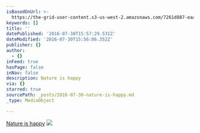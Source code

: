 ```yaml
---
isBasedOnUrl: >-
  https://the-grid-user-content.s3-us-west-2.amazonaws.com/7261d887-eaaa-4edc-8a1f-0109be099b88.jpg
keywords: []
title: ''
datePublished: '2016-07-30T15:57:29.531Z'
dateModified: '2016-07-30T15:56:06.352Z'
publisher: {}
author:
  - {}
inFeed: true
hasPage: false
inNav: false
description: Nature is happy
via: {}
starred: true
sourcePath: _posts/2016-07-30-nature-is-happy.md
_type: MediaObject

---
```

[Nature is happy][0]
![](https://the-grid-user-content.s3-us-west-2.amazonaws.com/7261d887-eaaa-4edc-8a1f-0109be099b88.jpg)

[0]: https://thegrid.ai/nature-is-happy/nature-is-happy/